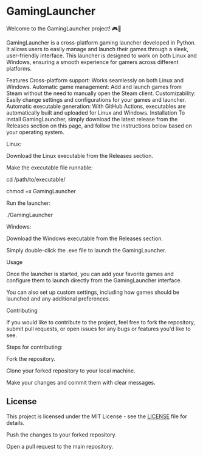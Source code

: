 # GamingLauncher

Welcome to the GamingLauncher project! 🎮🚀

GamingLauncher is a cross-platform gaming launcher developed in Python. It allows users to easily manage and launch their games through a sleek, user-friendly interface. This launcher is designed to work on both Linux and Windows, ensuring a smooth experience for gamers across different platforms.

Features
Cross-platform support: Works seamlessly on both Linux and Windows.
Automatic game management: Add and launch games from Steam without the need to manually open the Steam client.
Customizability: Easily change settings and configurations for your games and launcher.
Automatic executable generation: With GitHub Actions, executables are automatically built and uploaded for Linux and Windows.
Installation
To install GamingLauncher, simply download the latest release from the Releases section on this page, and follow the instructions below based on your operating system.

Linux:

Download the Linux executable from the Releases section.

Make the executable file runnable:

cd /path/to/executable/

chmod +x GamingLauncher

Run the launcher:

./GamingLauncher

Windows:

Download the Windows executable from the Releases section.

Simply double-click the .exe file to launch the GamingLauncher.

Usage

Once the launcher is started, you can add your favorite games and configure them to launch directly from the GamingLauncher interface.

You can also set up custom settings, including how games should be launched and any additional preferences.

Contributing

If you would like to contribute to the project, feel free to fork the repository, submit pull requests, or open issues for any bugs or features you'd like to see.

Steps for contributing:

Fork the repository.

Clone your forked repository to your local machine.

Make your changes and commit them with clear messages.

## License

This project is licensed under the MIT License - see the [LICENSE](./LICENSE) file for details.

Push the changes to your forked repository.

Open a pull request to the main repository.

